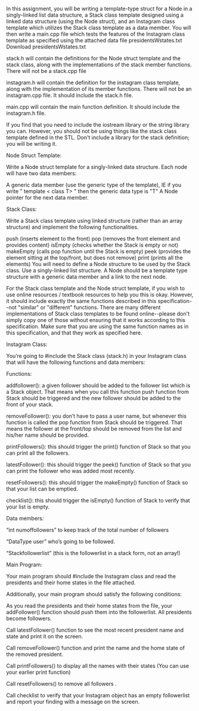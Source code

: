 In this assignment, you will be writing a template-type struct for a Node in a singly-linked list data structure, a Stack class template designed using a linked data structure (using the Node struct), and an Instagram class template which utilizes the Stack class template as a data member.  You will then write a main.cpp file which tests the features of the Instagram class template as specified using the attached data file presidentsWstates.txt Download presidentsWstates.txt

stack.h will contain the definitions for the Node struct template and the stack class, along with the implementations of the stack member functions.  There will not be a stack.cpp file

instagram.h will contain the definition for the instagram class template, along with the implementation of its member functions.  There will not be an instagram.cpp file.  It should include the stack.h file.

main.cpp will contain the main function definition.  It should include the instagram.h file.

If you find that you need to include the iostream library or the string library you can.  However, you should not be using things like the stack class template defined in the STL.  Don't include a library for the stack definition; you will be writing it.

 

Node Struct Template:

Write a Node struct template for a singly-linked data structure.  Each node will have two data members:

A generic data member (use the generic type of the template), IE if you write " template < class T> " then the generic data type is "T"
A Node pointer for the next data member.

 

 

Stack Class:

Write a Stack class template using linked structure (rather than an array structure) and implement the following functionalities.

push (inserts element to the front)
pop (removes the front element and provides content)
isEmpty (checks whether the Stack is empty or not)
makeEmpty (calls pop function until the Stack is empty)
peek (provides the element sitting at the top/front, but does not remove)
print (prints all the elements)
You will need to define a Node structure to be used by the Stack class.  Use a singly-linked list structure.  A Node should be a template type structure with a generic data member and a link to the next node.  

For the Stack class template and the Node struct template, if you wish to use online resources / textbook resources to help you this is okay.  However, it should include exactly the same functions described in this specification--not "similar" or "different" functions.  There are many different implementations of Stack class templates to be found online--please don't simply copy one of those without ensuring that it works according to this specification.  Make sure that you are using the same function names as in this specification, and that they work as specified here.


Instagram Class:

You’re going to #include the Stack class (stack.h) in your Instagram class that will have the following functions and data members:

 

Functions:

 

addfollower(): a given follower should be added to the follower list which is a Stack object. That means when you call this function push function from Stack should be triggered and the new follower should be added to the front of your stack.
 

removeFollower(): you don’t have to pass a user name, but whenever this function is called the pop function from Stack should be triggered. That means the follower at the front/top should be removed from the list and his/her name should be provided.
 

printFollowers(): this should trigger the print() function of Stack so that you can print all the followers.
 

latestFollower(): this should trigger the peek() function of Stack so that you can print the follower who was added most recently.
 

resetFollowers(): this should trigger the makeEmpty() function of Stack so that your list can be emptied.
 

checklist(): this should trigger the isEmpty() function of Stack to verify that your list is empty.
 

Data members:

 

“int numoffollowers” to keep track of the total number of followers
 

“DataType user” who’s going to be followed.
 

“Stack<DataType>followerlist” (this is the followerlist in a stack form, not an array!)
 

Main Program:

Your main program should  #include the Instagram class and read the presidents and their home states in the file attached. 

 Additionally, your main program should satisfy the following conditions:

As you read the presidents and their home states from the file, your addFollower() function should push them into the followerlist. All presidents become followers.
 

Call latestFollower() function to see the most recent president name and state and print it on the screen.
 

Call removeFollower() function and print the name and the home state of the removed president. 
 

Call printFollowers() to display all the names with their states (You can use your earlier print function)
 

Call resetFollowers() to remove all followers .
 

Call checklist to verify that your Instagram object has an empty followerlist and report your finding with a message on the screen.

